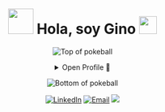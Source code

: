 ## 
<h1 align="center"><picture><img src = "https://github.com/7oSkaaa/7oSkaaa/blob/main/Images/about_me.gif?raw=true" width = 50px></picture> Hola, soy Gino <img src="https://media.giphy.com/media/hvRJCLFzcasrR4ia7z/giphy.gif" width="35"></h1>

<div align="center">

![Top of pokeball](https://user-images.githubusercontent.com/44261381/209363264-ac854d3c-2cc2-44c4-928e-8a08d1013f46.png)<details>
<summary>Open Profile 👤</summary>

<details>
<summary>About Me 📝 </summary>
  <h3>🌱Un nuevo comienzo</h3>
  <div align="left">

Tras casi 10 años dedicado a mi familia y a diversos emprendimientos, decidí retomar mi vida profesional y asumir el desafío de ser desarrollador de software. Actualmente estoy completando un bootcamp Full Stack en Henry, donde me he especializado en Back-End con Node.js, NestJS y TypeScript.

PD: Uso Spanglish, intencionalmente c:
  </div>
</details>
<details>
<summary>Technologies 💻</summary>
  <div style="display: flex; flex-wrap: wrap; justify-content: space-evenly;">
<h3>Frontend</h3>
<table>
  <tr>
    <td><img src="https://img.shields.io/badge/React-20232A?style=for-the-badge&logo=react&logoColor=61DAFB" alt="React" /></td>
    <td><img src="https://img.shields.io/badge/JavaScript-F7DF1E?style=for-the-badge&logo=javascript&logoColor=black" alt="JavaScript" /></td>
    <td><img src="https://img.shields.io/badge/TypeScript-3178C6?style=for-the-badge&logo=typescript&logoColor=white" alt="TypeScript" /></td>
  </tr>
</table>

<h3>Backend</h3>
<table>
  <tr>
    <td><img src="https://img.shields.io/badge/Node.js-339933?style=for-the-badge&logo=node.js&logoColor=white" alt="Node.js" /></td>
    <td><img src="https://img.shields.io/badge/Express-000000?style=for-the-badge&logo=express&logoColor=white" alt="Express" /></td>
    <td><img src="https://img.shields.io/badge/NestJS-E0234E?style=for-the-badge&logo=nestjs&logoColor=white" alt="NestJS" /></td>
  </tr>
</table>

<h3>Bases de Datos</h3>
<table>
  <tr>
    <td><img src="https://img.shields.io/badge/PostgreSQL-336791?style=for-the-badge&logo=postgresql&logoColor=white" alt="PostgreSQL" /></td>
    <td><img src="https://img.shields.io/badge/MongoDB-47A248?style=for-the-badge&logo=mongodb&logoColor=white" alt="MongoDB" /></td>
  </tr>
</table>

<h3>Otros</h3>
<table>
  <tr>
    <td><img src="https://img.shields.io/badge/Git-F05032?style=for-the-badge&logo=git&logoColor=white" alt="Git" /></td>
    <td><img src="https://img.shields.io/badge/TypeORM-FF0000?style=for-the-badge&logo=typeorm&logoColor=white" alt="TypeORM" /></td>
    <td><img src="https://img.shields.io/badge/Nodemailer-34A853?style=for-the-badge&logo=nodemailer&logoColor=white" alt="Nodemailer" /></td>
    <td><img src="https://img.shields.io/badge/Figma-FF7262?style=for-the-badge&logo=figma&logoColor=white" alt="Figma" /></td>
  </tr>
</table>
</div>


</details>
<details>
  <summary>GitHub Stats 📊</summary>
  <p align='center'>
  <img align="center" src="https://github-readme-stats.vercel.app/api?username=Gino-PE&show_icons=true&title_color=fff&icon_color=79ff97&text_color=efefef&bg_color=24292e" alt="Brijesh Dhanani's Github Stats">
</p>
</details>
<details>
  <summary>Quotes 💬</summary>
  <br>
  <blockquote>
    "A bug is never just a mistake. It represents something bigger. An error of thinking. That makes you who you are.” <br>
    <strong>Mr. Robot - Elliot Alderson</strong>
  </blockquote>
  <br>
  <blockquote>
    "Failure is simply the opportunity to begin again, this time more intelligently."
    <br>
    <strong>Henry Ford</strong>
    <br>
  </blockquote>
</details>

</details>

![Bottom of pokeball](https://user-images.githubusercontent.com/44261381/209363271-905d2a5e-8a18-44c0-a450-45dddd4d5036.png)
</div>

  
<div align=center>
<a href="https://www.linkedin.com/in/gino-pacheco-espinoza-73240471/" target="_blank"><img src="https://img.shields.io/static/v1?style=for-the-badge&message=LinkedIn&color=0A66C2&logo=Linkedin&logoColor=FFFFFF&label=" alt="LinkedIn" /></a>
<a href="mailto:gino.pacheco@gmail.com?subject=Hi%20Gino%20,%20nice%20to%20meet%20you!" target="_blank"><img alt="Email" src="https://img.shields.io/static/v1?style=for-the-badge&message=Gmail&color=EA4335&logo=Gmail&logoColor=FFFFFF&label=" /></a>
<a href="https://wa.me/+56949330097"><img src="https://img.shields.io/static/v1?style=for-the-badge&message=Whatsapp&color=25D366&logo=Whatsapp&logoColor=white&label"/></a>
</div>
